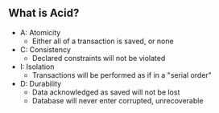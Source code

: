 ## What is Acid?
* A: Atomicity
  - Either all of a transaction is saved, or none
* C: Consistency
  - Declared constraints will not be violated
* I: Isolation
  - Transactions will be performed as if in a "serial order"
* D: Durability
  - Data acknowledged as saved will not be lost
  - Database will never enter corrupted, unrecoverable
